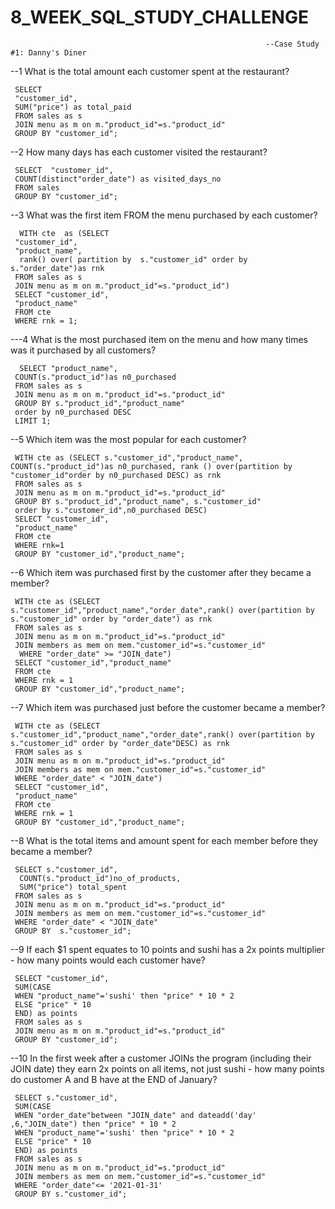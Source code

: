 # 8_WEEK_SQL_STUDY_CHALLENGE


                                                             --Case Study #1: Danny's Diner
                                                                      

--1 What is the total amount each customer spent at the restaurant?

     SELECT
     "customer_id",
     SUM("price") as total_paid
     FROM sales as s
     JOIN menu as m on m."product_id"=s."product_id" 
     GROUP BY "customer_id";


--2 How many days has each customer visited the restaurant?

     SELECT  "customer_id",
     COUNT(distinct"order_date") as visited_days_no
     FROM sales
     GROUP BY "customer_id";


--3 What was the first item FROM the menu purchased by each customer?

      WITH cte  as (SELECT
     "customer_id",
     "product_name",
      rank() over( partition by  s."customer_id" order by s."order_date")as rnk 
     FROM sales as s
     JOIN menu as m on m."product_id"=s."product_id")
     SELECT "customer_id",
     "product_name"
     FROM cte 
     WHERE rnk = 1;


---4 What is the most purchased item on the menu and how many times was it purchased by all customers?

      SELECT "product_name",
     COUNT(s."product_id")as n0_purchased
     FROM sales as s
     JOIN menu as m on m."product_id"=s."product_id"
     GROUP BY s."product_id","product_name"
     order by n0_purchased DESC
     LIMIT 1;


--5 Which item was the most popular for each customer?

     WITH cte as (SELECT s."customer_id","product_name", COUNT(s."product_id")as n0_purchased, rank () over(partition by "customer_id"order by n0_purchased DESC) as rnk
     FROM sales as s
     JOIN menu as m on m."product_id"=s."product_id"
     GROUP BY s."product_id","product_name", s."customer_id"
     order by s."customer_id",n0_purchased DESC)
     SELECT "customer_id",
     "product_name"
     FROM cte 
     WHERE rnk=1
     GROUP BY "customer_id","product_name";


--6 Which item was purchased first by the customer after they became a member?

     WITH cte as (SELECT s."customer_id","product_name","order_date",rank() over(partition by s."customer_id" order by "order_date") as rnk
     FROM sales as s
     JOIN menu as m on m."product_id"=s."product_id"
     JOIN members as mem on mem."customer_id"=s."customer_id"
      WHERE "order_date" >= "JOIN_date")
     SELECT "customer_id","product_name"
     FROM cte 
     WHERE rnk = 1
     GROUP BY "customer_id","product_name";


--7 Which item was purchased just before the customer became a member?

     WITH cte as (SELECT s."customer_id","product_name","order_date",rank() over(partition by s."customer_id" order by "order_date"DESC) as rnk
     FROM sales as s
     JOIN menu as m on m."product_id"=s."product_id"
     JOIN members as mem on mem."customer_id"=s."customer_id"
     WHERE "order_date" < "JOIN_date")
     SELECT "customer_id",
     "product_name"
     FROM cte 
     WHERE rnk = 1
     GROUP BY "customer_id","product_name";


--8 What is the total items and amount spent for each member before they became a member?

     SELECT s."customer_id",
      COUNT(s."product_id")no_of_products,
      SUM("price") total_spent
     FROM sales as s
     JOIN menu as m on m."product_id"=s."product_id"
     JOIN members as mem on mem."customer_id"=s."customer_id"
     WHERE "order_date" < "JOIN_date"
     GROUP BY  s."customer_id";


--9 If each $1 spent equates to 10 points and sushi has a 2x points multiplier - how many points would each customer have?

     SELECT "customer_id",
     SUM(CASE
     WHEN "product_name"='sushi' then "price" * 10 * 2
     ELSE "price" * 10 
     END) as points
     FROM sales as s
     JOIN menu as m on m."product_id"=s."product_id"
     GROUP BY "customer_id";


--10 In the first week after a customer JOINs the program (including their JOIN date) they earn 2x points on all items, not just sushi - how many points do customer A and B have at the END of January?


     SELECT s."customer_id",
     SUM(CASE
     WHEN "order_date"between "JOIN_date" and dateadd('day' ,6,"JOIN_date") then "price" * 10 * 2
     WHEN "product_name"='sushi' then "price" * 10 * 2
     ELSE "price" * 10 
     END) as points
     FROM sales as s
     JOIN menu as m on m."product_id"=s."product_id"
     JOIN members as mem on mem."customer_id"=s."customer_id"
     WHERE "order_date"<= '2021-01-31'
     GROUP BY s."customer_id";
